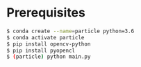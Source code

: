 # Prerequisites

```bash
$ conda create --name=particle python=3.6
$ conda activate particle
$ pip install opencv-python
$ pip install pyopencl
$ (particle) python main.py
```